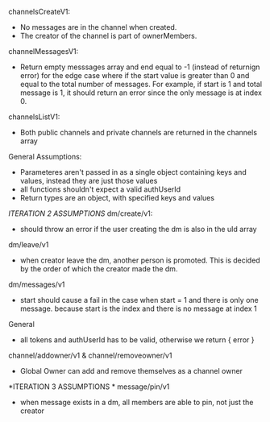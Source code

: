 channelsCreateV1:
- No messages are in the channel when created.
- The creator of the channel is part of ownerMembers.

channelMessagesV1:
- Return empty messsages array and end equal to -1 (instead of returnign error) for the edge case where if the start value is greater than 0 and equal to the total number of messages.
  For example, if start is 1 and total message is 1, it should return an error since the only message is at index 0.


channelsListV1:
- Both public channels and private channels are returned in the channels array


General Assumptions:
- Parameteres aren't passed in as a single object containing keys and values, instead they are just those values
- all functions shouldn't expect a valid authUserId
- Return types are an object, with specified keys and values

*ITERATION 2 ASSUMPTIONS*
dm/create/v1:
- should throw an error if the user creating the dm is also in the uId array

dm/leave/v1
- when creator leave the dm, another person is promoted. This is decided by the order of which the creator made the dm.

dm/messages/v1
- start should cause a fail in the case when start = 1 and there is only one message. because start is the index and there is no message at index 1

General
- all tokens and authUserId has to be valid, otherwise we return { error }

channel/addowner/v1 & channel/removeowner/v1
- Global Owner can add and remove themselves as a channel owner

*ITERATION 3 ASSUMPTIONS *
message/pin/v1
- when message exists in a dm, all members are able to pin, not just the creator
